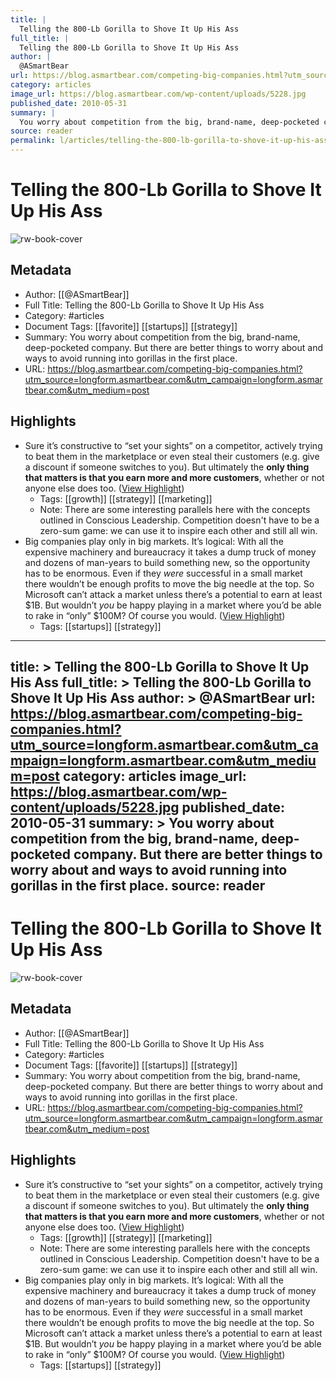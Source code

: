 ```yaml
---
title: |
  Telling the 800-Lb Gorilla to Shove It Up His Ass
full_title: |
  Telling the 800-Lb Gorilla to Shove It Up His Ass
author: |
  @ASmartBear
url: https://blog.asmartbear.com/competing-big-companies.html?utm_source=longform.asmartbear.com&utm_campaign=longform.asmartbear.com&utm_medium=post
category: articles
image_url: https://blog.asmartbear.com/wp-content/uploads/5228.jpg
published_date: 2010-05-31
summary: |
  You worry about competition from the big, brand-name, deep-pocketed company. But there are better things to worry about and ways to avoid running into gorillas in the first place.
source: reader
permalink: l/articles/telling-the-800-lb-gorilla-to-shove-it-up-his-ass
---
```

# Telling the 800-Lb Gorilla to Shove It Up His Ass

![rw-book-cover](https://blog.asmartbear.com/wp-content/uploads/5228.jpg)

## Metadata
- Author: [[@ASmartBear]]
- Full Title: Telling the 800-Lb Gorilla to Shove It Up His Ass
- Category: #articles
- Document Tags: [[favorite]] [[startups]] [[strategy]] 
- Summary: You worry about competition from the big, brand-name, deep-pocketed company. But there are better things to worry about and ways to avoid running into gorillas in the first place.
- URL: https://blog.asmartbear.com/competing-big-companies.html?utm_source=longform.asmartbear.com&utm_campaign=longform.asmartbear.com&utm_medium=post

## Highlights
- Sure it’s constructive to “set your sights” on a competitor, actively trying to beat them in the marketplace or even steal their customers (e.g. give a discount if someone switches to you). But ultimately the **only thing that matters is that you earn more and more customers**, whether or not anyone else does too. ([View Highlight](https://read.readwise.io/read/01h32fs92zhre452f2xy7nzpe7))
    - Tags: [[growth]] [[strategy]] [[marketing]] 
    - Note: There are some interesting parallels here with the concepts outlined in Conscious Leadership. Competition doesn't have to be a zero-sum game: we can use it to inspire each other and still all win.
- Big companies play only in big markets.
  It’s logical: With all the expensive machinery and bureaucracy it takes a dump truck of money and dozens of man-years to build something new, so the opportunity has to be enormous. Even if they *were* successful in a small market there wouldn’t be enough profits to move the big needle at the top.
  So Microsoft can’t attack a market unless there’s a potential to earn at least $1B. But wouldn’t *you* be happy playing in a market where you’d be able to rake in “only” $100M? Of course you would. ([View Highlight](https://read.readwise.io/read/01h32fvwekebypb152nm73d3fe))
    - Tags: [[startups]] [[strategy]] 


---
title: >
  Telling the 800-Lb Gorilla to Shove It Up His Ass
full_title: >
  Telling the 800-Lb Gorilla to Shove It Up His Ass
author: >
  @ASmartBear
url: https://blog.asmartbear.com/competing-big-companies.html?utm_source=longform.asmartbear.com&utm_campaign=longform.asmartbear.com&utm_medium=post
category: articles
image_url: https://blog.asmartbear.com/wp-content/uploads/5228.jpg
published_date: 2010-05-31
summary: >
  You worry about competition from the big, brand-name, deep-pocketed company. But there are better things to worry about and ways to avoid running into gorillas in the first place.
source: reader
---
# Telling the 800-Lb Gorilla to Shove It Up His Ass

![rw-book-cover](https://blog.asmartbear.com/wp-content/uploads/5228.jpg)

## Metadata
- Author: [[@ASmartBear]]
- Full Title: Telling the 800-Lb Gorilla to Shove It Up His Ass
- Category: #articles
- Document Tags: [[favorite]] [[startups]] [[strategy]] 
- Summary: You worry about competition from the big, brand-name, deep-pocketed company. But there are better things to worry about and ways to avoid running into gorillas in the first place.
- URL: https://blog.asmartbear.com/competing-big-companies.html?utm_source=longform.asmartbear.com&utm_campaign=longform.asmartbear.com&utm_medium=post

## Highlights
- Sure it’s constructive to “set your sights” on a competitor, actively trying to beat them in the marketplace or even steal their customers (e.g. give a discount if someone switches to you). But ultimately the **only thing that matters is that you earn more and more customers**, whether or not anyone else does too. ([View Highlight](https://read.readwise.io/read/01h32fs92zhre452f2xy7nzpe7))
    - Tags: [[growth]] [[strategy]] [[marketing]] 
    - Note: There are some interesting parallels here with the concepts outlined in Conscious Leadership. Competition doesn't have to be a zero-sum game: we can use it to inspire each other and still all win.
- Big companies play only in big markets.
  It’s logical: With all the expensive machinery and bureaucracy it takes a dump truck of money and dozens of man-years to build something new, so the opportunity has to be enormous. Even if they *were* successful in a small market there wouldn’t be enough profits to move the big needle at the top.
  So Microsoft can’t attack a market unless there’s a potential to earn at least $1B. But wouldn’t *you* be happy playing in a market where you’d be able to rake in “only” $100M? Of course you would. ([View Highlight](https://read.readwise.io/read/01h32fvwekebypb152nm73d3fe))
    - Tags: [[startups]] [[strategy]] 


